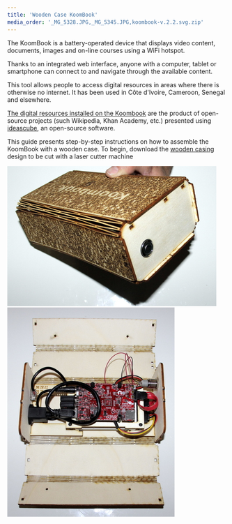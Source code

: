 ```yaml
---
title: 'Wooden Case KoomBook'
media_order: '_MG_5328.JPG,_MG_5345.JPG,koombook-v.2.2.svg.zip'
---
```


The KoomBook is a battery-operated device that displays video content, documents, images and on-line courses using a WiFi hotspot.

Thanks to an integrated web interface, anyone with a computer, tablet or smartphone can connect to and navigate through the available content.

This tool allows people to access digital resources in areas where there is otherwise no internet. It has been used in Côte d'Ivoire, Cameroon, Senegal and elsewhere.

[The digital resources installed on the Koombook](https://github.com/ideascube/ansiblecube) are the product of open-source projects (such Wikipedia, Khan Academy, etc.) presented using [ideascube](https://github.com/ideascube/ideascube), an open-source software.

This guide presents step-by-step instructions on how to assemble the KoomBook with a wooden case.  To begin, download the [wooden casing](koombook-v.2.2.svg.zip) design to be cut with a laser cutter machine

![](_MG_5345.JPG)
![](_MG_5328.JPG)
